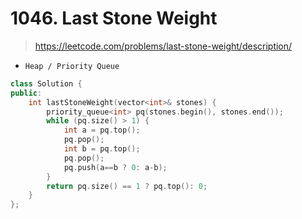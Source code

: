 # 1046. Last Stone Weight
> https://leetcode.com/problems/last-stone-weight/description/

- `Heap / Priority Queue`

```cpp
class Solution {    
public:
    int lastStoneWeight(vector<int>& stones) {
        priority_queue<int> pq(stones.begin(), stones.end());
        while (pq.size() > 1) {
            int a = pq.top();
            pq.pop();            
            int b = pq.top();
            pq.pop();
            pq.push(a==b ? 0: a-b);
        }
        return pq.size() == 1 ? pq.top(): 0;
    }
};
```